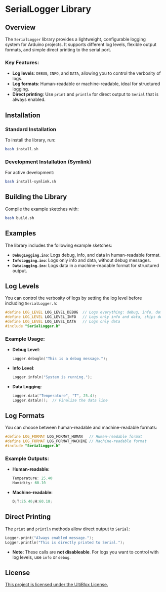 # SerialLogger Library

## Overview

The `SerialLogger` library provides a lightweight, configurable logging system for Arduino projects. It supports different log levels, flexible output formats, and simple direct printing to the serial port.

### Key Features:

- **Log levels**: `DEBUG`, `INFO`, and `DATA`, allowing you to control the verbosity of logs.
- **Log formats**: Human-readable or machine-readable, ideal for structured logging.
- **Direct printing**: Use `print` and `println` for direct output to `Serial` that is always enabled.

## Installation

### Standard Installation

To install the library, run:

```bash
bash install.sh
```

### Development Installation (Symlink)

For active development:

```bash
bash install-symlink.sh
```

## Building the Library

Compile the example sketches with:

```bash
bash build.sh
```

## Examples

The library includes the following example sketches:

- **`DebugLogging.ino`**: Logs debug, info, and data in human-readable format.
- **`InfoLogging.ino`**: Logs only info and data, without debug messages.
- **`DataLogging.ino`**: Logs data in a machine-readable format for structured output.

## Log Levels

You can control the verbosity of logs by setting the log level before including `SerialLogger.h`:

```cpp
#define LOG_LEVEL LOG_LEVEL_DEBUG  // Logs everything: debug, info, data
#define LOG_LEVEL LOG_LEVEL_INFO   // Logs only info and data, skips debug
#define LOG_LEVEL LOG_LEVEL_DATA   // Logs only data
#include "SerialLogger.h"
```

### Example Usage:

- **Debug Level**:
  
  ```cpp
  Logger.debugln("This is a debug message.");
  ```

- **Info Level**:
  
  ```cpp
  Logger.infoln("System is running.");
  ```

- **Data Logging**:
  
  ```cpp
  Logger.data("Temperature", "T", 25.4);
  Logger.dataln();  // Finalize the data line
  ```

## Log Formats

You can choose between human-readable and machine-readable formats:

```cpp
#define LOG_FORMAT LOG_FORMAT_HUMAN   // Human-readable format
#define LOG_FORMAT LOG_FORMAT_MACHINE // Machine-readable format
#include "SerialLogger.h"
```

### Example Outputs:

- **Human-readable**:
  
  ```c
  Temperature: 25.40
  Humidity: 60.10
  ```

- **Machine-readable**:
  
  ```c
  D;T:25.40;H:60.10;
  ```

## Direct Printing

The `print` and `println` methods allow direct output to `Serial`:

```cpp
Logger.print("Always enabled message.");
Logger.println("This is directly printed to Serial.");
```

- **Note**: These calls are **not disableable**. For logs you want to control with log levels, use `info` or `debug`.


## License
[This project is licensed under the UltiBlox License.](https://ultiblox.org/license)